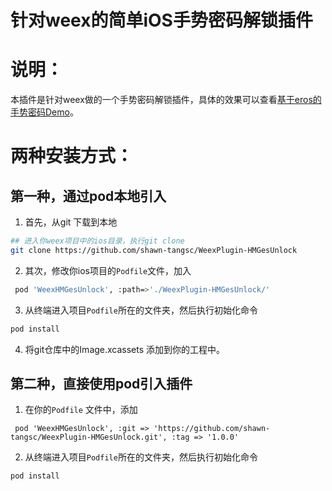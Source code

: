 # 针对weex的简单iOS手势密码解锁插件


说明：
====================================
本插件是针对weex做的一个手势密码解锁插件，具体的效果可以查看[基于eros的手势密码Demo](https://github.com/shawn-tangsc/eros-gesture-demo)。


两种安装方式：
====================================

第一种，通过pod本地引入
------------------------------------

1. 首先，从git 下载到本地

``` bash
## 进入你weex项目中的ios目录，执行git clone
git clone https://github.com/shawn-tangsc/WeexPlugin-HMGesUnlock

```

2. 其次，修改你ios项目的`Podfile`文件，加入

``` bash
 pod 'WeexHMGesUnlock', :path=>'./WeexPlugin-HMGesUnlock/'
```

3. 从终端进入项目`Podfile`所在的文件夹，然后执行初始化命令

``` bash
pod install 
```

4. 将git仓库中的Image.xcassets 添加到你的工程中。

第二种，直接使用pod引入插件
------------------------------------

1. 在你的`Podfile` 文件中，添加

```
 pod 'WeexHMGesUnlock', :git => 'https://github.com/shawn-tangsc/WeexPlugin-HMGesUnlock.git', :tag => '1.0.0'
```

2. 从终端进入项目`Podfile`所在的文件夹，然后执行初始化命令

``` bash
pod install 
```
